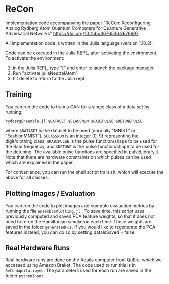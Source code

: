 # ReCon

Implementation code accompanying the paper "ReCon: Reconfiguring Analog Rydberg Atom Quantum Computers for Quantum Generative Adversarial Networks" https://doi.org/10.1145/3676536.3676697

All implementation code is written in the Julia language (version 1.10.2).

Code can be executed in the Julia REPL, after activating the environment.
To activate the environment: 

1. in the Julia REPL, type "[" and enter to launch the package manager. 
2. Run "activate juliaNeutralAtom"
3. hit delete to return to the Julia repl

## Training
You can run the code to train a GAN for a single class of a data set by running:

```
rydbergEnsemble.jl $DATASET $CLASSNUM $RABIPULSE $DETUNEPULSE
```

where `$DATASET` is the dataset to be used (normally "MNIST" or "FashionMNIST"), `$CLASSNUM` is an integer [0, 9] representing the digit/clothing class, `$RABIPULSE` is the pulse function/shape to be used for the Rabi frequency, and `$DETUNE` is the pulse function/shape to be used for the detuning. The available pulse functions are specified in pulseLibrary.jl. Note that there are hardware constraints on which pulses can be used which are explained in the paper.

For convenience, you can run the shell script train.sh, which will execute the above for all classes.

## Plotting Images / Evaluation
You can run the code to plot images and compute evaluation metrics by running the file `ensemblePlotting.jl` . To save time, this script uses previously computed and saved PCA feature weights, so that it does not need to rerun the Hamiltonian simulation each time. These weights are saved in the folder `generatedPCs`. If you would like to regenerate the PCA features instead, you can do so by setting dataIsSaved = false.

## Real Hardware Runs
Real hardware runs are done on the Aquila computer from QuEra, which we accessed using Amazon Braket. The code used to run this is in `ReConAquila.ipynb`. The parameters used for each run are saved in the folder `pythonInput`